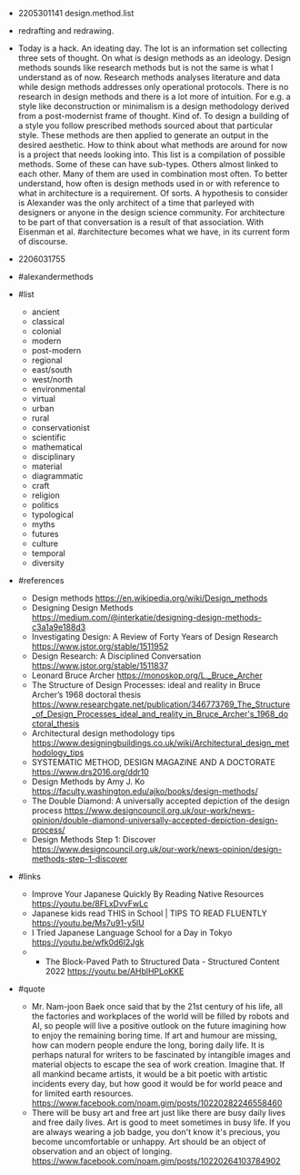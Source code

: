 * 2205301141 design.method.list

* redrafting and redrawing.
* Today is a hack.
An ideating day.
The lot is an information set collecting three sets of thought.
On what is design methods as an ideology.
Design methods sounds like research methods but is not the same is what I understand as of now.
Research methods analyses literature and data while design methods addresses only operational protocols.
There is no research in design methods and there is a lot more of intuition.
For e.g. a style like deconstruction or minimalism is a design methodology derived from a post-modernist frame of thought.
Kind of.
To design a building of a style you follow prescribed methods sourced about that particular style.
These methods are then applied to generate an output in the desired aesthetic.
How to think about what methods are around for now is a project that needs looking into.
This list is a compilation of possible methods.
Some of these can have sub-types.
Others almost linked to each other.
Many of them are used in combination most often.
To better understand, how often is design methods used in or with reference to what in architecture is a requirement.
Of sorts.
A hypothesis to consider is Alexander was the only architect of a time that parleyed with designers or anyone in the design science community.
For architecture to be part of that conversation is a result of that association.
With Eisenman et al. #architecture becomes what we have, in its current form of discourse. 
* 2206031755
* #alexandermethods
* #list
  * ancient
  * classical
  * colonial
  * modern
  * post-modern
  * regional
  * east/south
  * west/north
  * environmental
  * virtual
  * urban
  * rural
  * conservationist
  * scientific
  * mathematical
  * disciplinary
  * material
  * diagrammatic
  * craft 
  * religion
  * politics
  * typological
  * myths
  * futures
  * culture
  * temporal
  * diversity
* #references
  * Design methods https://en.wikipedia.org/wiki/Design_methods 
  * Designing Design Methods https://medium.com/@interkatie/designing-design-methods-c3a1a9e188d3 
  * Investigating Design: A Review of Forty Years of Design Research https://www.jstor.org/stable/1511952 
  * Design Research: A Disciplined Conversation https://www.jstor.org/stable/1511837 
  * Leonard Bruce Archer https://monoskop.org/L._Bruce_Archer 
  * The Structure of Design Processes: ideal and  reality in Bruce Archer’s 1968 doctoral thesis https://www.researchgate.net/publication/346773769_The_Structure_of_Design_Processes_ideal_and_reality_in_Bruce_Archer's_1968_doctoral_thesis 
  * Architectural design methodology tips https://www.designingbuildings.co.uk/wiki/Architectural_design_methodology_tips 
  * SYSTEMATIC METHOD, DESIGN MAGAZINE AND A DOCTORATE https://www.drs2016.org/ddr10 
  * Design Methods by Amy J. Ko https://faculty.washington.edu/ajko/books/design-methods/ 
  * The Double Diamond: A universally accepted depiction of the design process https://www.designcouncil.org.uk/our-work/news-opinion/double-diamond-universally-accepted-depiction-design-process/ 
  * Design Methods Step 1: Discover https://www.designcouncil.org.uk/our-work/news-opinion/design-methods-step-1-discover  
* #links
  * Improve Your Japanese Quickly By Reading Native Resources https://youtu.be/8FLxDvvFwLc 
  * Japanese kids read THIS in School | TIPS TO READ FLUENTLY https://youtu.be/Ms7u91-y5lU
  * I Tried Japanese Language School for a Day in Tokyo https://youtu.be/wfk0d6l2Jgk 
  * * The Block-Paved Path to Structured Data - Structured Content 2022 https://youtu.be/AHblHPLoKKE
* #quote 
  * Mr. Nam-joon Baek once said that by the 21st century of his life, all the factories and workplaces of the world will be filled by robots and AI, so people will live a positive outlook on the future imagining how to enjoy the remaining boring time. If art and humour are missing, how can modern people endure the long, boring daily life. It is perhaps natural for writers to be fascinated by intangible images and material objects to escape the sea of work creation. Imagine that. If all mankind became artists, it would be a bit poetic with artistic incidents every day, but how good it would be for world peace and for limited earth resources. https://www.facebook.com/noam.gim/posts/10220282246558460 
  * There will be busy art and free art just like there are busy daily lives and free daily lives. Art is good to meet sometimes in busy life. If you are always wearing a job badge, you don't know it's precious, you become uncomfortable or unhappy. Art should be an object of observation and an object of longing. https://www.facebook.com/noam.gim/posts/10220264103784902